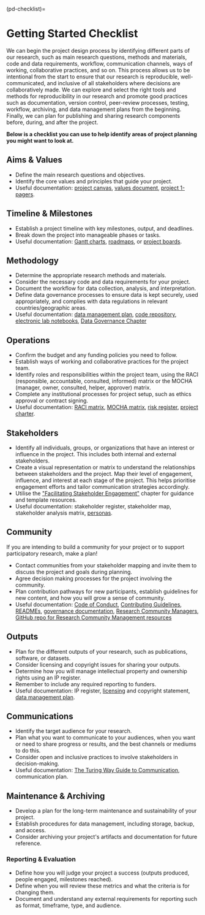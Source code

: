 (pd-checklist)=
# Getting Started Checklist 

We can begin the project design process by identifying different parts of our research, such as main research questions, methods and materials, code and data requirements, workflow, communication channels, ways of working, collaborative practices, and so on. 
This process allows us to be intentional from the start to ensure that our research is reproducible, well-communicated, and inclusive of all stakeholders where decisions are collaboratively made. 
We can explore and select the right tools and methods for reproducibility in our research and promote good practices such as documentation, version control, peer-review processes, testing, workflow, archiving, and data management plans from the beginning. 
Finally, we can plan for publishing and sharing research components before, during, and after the project. 

**Below is a checklist you can use to help identify areas of project planning you might want to look at.**

## Aims & Values 
* Define the main research questions and objectives.
* Identify the core values and principles that guide your project.
* Useful documentation: [project canvas](https://canvanizer.com/new/project-canvas), [values document](https://www.nuclino.com/solutions/project-documentation#:~:text=The%20value%20of%20project%20documentation,-The%20first%20and&text=Clarify%20the%20project%20expectations%20and,are%20informed%20about%20the%20progress), [project 1-pagers](https://www.smartsheet.com/content/project-report-templates).

## Timeline & Milestones 
* Establish a project timeline with key milestones, output, and deadlines.
* Break down the project into manageable phases or tasks.
* Useful documentation: [Gantt charts](https://clickup.com/blog/gantt-chart-project-templates/), [roadmaps](https://www.smartsheet.com/free-product-roadmap-templates-smartsheet), or [project boards](https://teamhood.com/project-management/project-board/).

## Methodology
* Determine the appropriate research methods and materials.
* Consider the necessary code and data requirements for your project.
* Document the workflow for data collection, analysis, and interpretation.
* Define data governance processes to ensure data is kept securely, used appropriately, and complies with data regulations in relevant countries/geographic areas. 
* Useful documentation: [data management plan](#rr-rdm-dmp), [code repository](#pd-project-repo), [electronic lab notebooks](#rr-open-notebooks), [Data Governance Chapter](#pd-dg)

## Operations 
* Confirm the budget and any funding policies you need to follow.
* Establish ways of working and collaborative practices for the project team.
* Identify roles and responsibilities within the project team, using the RACI (responsible, accountable, consulted, informed) matrix or the MOCHA (manager, owner, consulted, helper, approver) matrix.
* Complete any institutional processes for project setup, such as ethics approval or contract signing.
* Useful documentation: [RACI matrix](https://project-management.com/understanding-responsibility-assignment-matrix-raci-matrix/), [MOCHA matrix](https://www.managementcenter.org/resources/assigning-responsibilities/#main), [risk register](https://asana.com/resources/risk-register), [project charter](https://www.projectmanager.com/blog/project-charter).

## Stakeholders
* Identify all individuals, groups, or organizations that have an interest or influence in the project. This includes both internal and external stakeholders.
* Create a visual representation or matrix to understand the relationships between stakeholders and the project. Map their level of engagement, influence, and interest at each stage of the project. This helps prioritise engagement efforts and tailor communication strategies accordingly.
* Utilise the ["Facilitating Stakeholder Engagement"](#cl-stakeholder-engagement) chapter for guidance and template resources.
* Useful documentation: stakeholder register, stakeholder map, stakeholder analysis matrix, [personas](#pd-persona).

## Community
If you are intending to build a community for your project or to support participatory research, make a plan!
* Contact communities from your stakeholder mapping and invite them to discuss the project and goals during planning.
* Agree decision making processes for the project involving the community.
* Plan contribution pathways for new participants, establish guidelines for new content, and how you will grow a sense of community.
* Useful documentation: [Code of Conduct](#ch-coc), [Contributing Guidelines](#cl), [READMEs](https://book.the-turing-way.org/collaboration/github-novice/github-novice-firststeps.html?highlight=readmes), [governance documentation](#er-ethics-open-source-governance), [Research Community Managers](#cl-infrastructure-community-managers), [GitHub repo for Research Community Management resources](https://github.com/alan-turing-institute/open-research-community-management)

## Outputs 
* Plan for the different outputs of your research, such as publications, software, or datasets.
* Consider licensing and copyright issues for sharing your outputs.
* Determine how you will manage intellectual property and ownership rights using an IP register.
* Remember to include any required reporting to funders.
* Useful documentation: IP register, [licensing](#rr-licensing) and copyright statement, [data management plan](#rr-rdm-dmp).

## Communications 
* Identify the target audience for your research.
* Plan what you want to communicate to your audiences, when you want or need to share progress or results, and the best channels or mediums to do this.
* Consider open and inclusive practices to involve stakeholders in decision-making.
* Useful documentation: [The Turing Way Guide to Communication](#cm-comms-overview), communication plan.

## Maintenance & Archiving 
* Develop a plan for the long-term maintenance and sustainability of your project.
* Establish procedures for data management, including storage, backup, and access.
* Consider archiving your project's artifacts and documentation for future reference.

### Reporting & Evaluation
* Define how you will judge your project a success (outputs produced, people engaged, milestones reached).
* Define when you will review these metrics and what the criteria is for changing them. 
* Document and understand any external requirements for reporting such as format, timeframe, type, and audience. 
